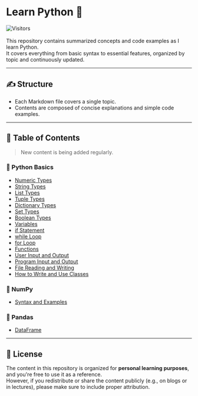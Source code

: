 # Learn Python 🐍
![Visitors](https://visitor-badge.laobi.icu/badge?page_id=zenithx31.learn-python-eng)
<br>
<br>
This repository contains summarized concepts and code examples as I learn Python.  
It covers everything from basic syntax to essential features, organized by topic and continuously updated.

---

## ✍️ Structure

- Each Markdown file covers a single topic.
- Contents are composed of concise explanations and simple code examples.

---

## 📂 Table of Contents
> New content is being added regularly.

### 🧮 Python Basics
- [Numeric Types](https://github.com/zenithx31/learn-python-eng/blob/main/bascis/numeric_types.md)  
- [String Types](https://github.com/zenithx31/learn-python-eng/blob/main/bascis/string_types.md)
- [List Types](https://github.com/zenithx31/learn-python-eng/blob/main/bascis/list_types.md)
- [Tuple Types](https://github.com/zenithx31/learn-python-eng/blob/main/bascis/tuple_types.md)
- [Dictionary Types](https://github.com/zenithx31/learn-python-eng/blob/main/bascis/dictionary_types.md)
- [Set Types](https://github.com/zenithx31/learn-python-eng/blob/main/bascis/set_types.md)
- [Boolean Types](https://github.com/zenithx31/learn-python-eng/blob/main/bascis/boolean_types.md)
- [Variables](https://github.com/zenithx31/learn-python-eng/blob/main/bascis/variables.md)
- [if Statement](https://github.com/zenithx31/learn-python-eng/blob/main/bascis/if_statement.md)
- [while Loop](https://github.com/zenithx31/learn-python-eng/blob/main/bascis/while_loop.md)
- [for Loop](https://github.com/zenithx31/learn-python-eng/blob/main/bascis/for_loop.md)
- [Functions](https://github.com/zenithx31/learn-python-eng/blob/main/bascis/functions.md)
- [User Input and Output](https://github.com/zenithx31/learn-python-eng/blob/main/bascis/user_input_output.md)
- [Program Input and Output](https://github.com/zenithx31/learn-python-eng/blob/main/bascis/program_input_output.md)
- [File Reading and Writing](https://github.com/zenithx31/learn-python-eng/blob/main/bascis/file_reading_writing.md)
- [How to Write and Use Classes](https://github.com/zenithx31/learn-python-eng/blob/main/bascis/class_examples.md)

### 📐 NumPy
- [Syntax and Examples](https://github.com/zenithx31/learn-python-eng/blob/main/numpy/syntax_examples.md)

### 🐼 Pandas
- [DataFrame](https://github.com/zenithx31/learn-python-eng/blob/main/pandas/dataframe.md)

---

## 📎 License

The content in this repository is organized for **personal learning purposes**, and you're free to use it as a reference.<br>
However, if you redistribute or share the content publicly (e.g., on blogs or in lectures), please make sure to include proper attribution.
